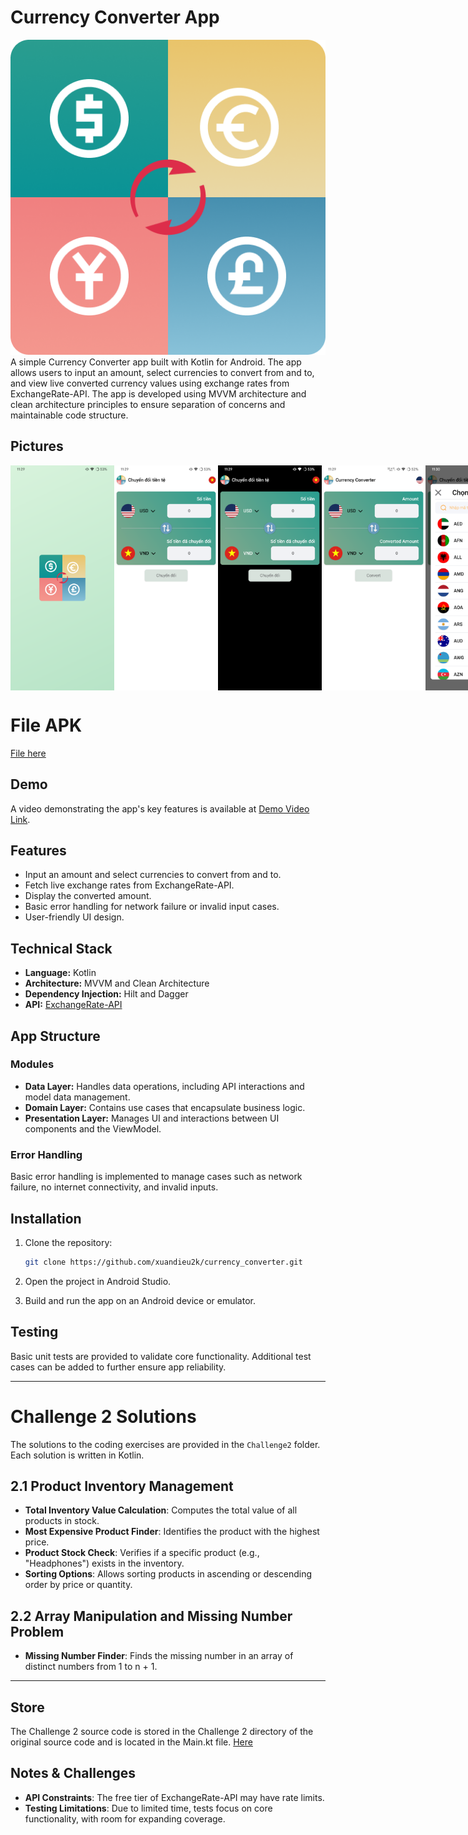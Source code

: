 
# Currency Converter App
<img src="./screenshots/logo_App.png" alt="Logo App"/>
A simple Currency Converter app built with Kotlin for Android. The app allows users to input an amount, select currencies to convert from and to, and view live converted currency values using exchange rates from ExchangeRate-API. The app is developed using MVVM architecture and clean architecture principles to ensure separation of concerns and maintainable code structure.

## Pictures

<div style="display: flex; justify-content: space-between;">
  <img src="./screenshots/1.png" alt="Playlist View 1" style="height: 360px; width: auto;"/>
  <img src="./screenshots/2.png" alt="Playlist View 2" style="height: 360px; width: auto;"/>
  <img src="./screenshots/3.png" alt="Playlist View 3" style="height: 360px; width: auto;"/>
  <img src="./screenshots/4.png" alt="Playlist View 4" style="height: 360px; width: auto;"/>
  <img src="./screenshots/5.png" alt="Playlist View 5" style="height: 360px; width: auto;"/>
  <img src="./screenshots/6.png" alt="Playlist View 6" style="height: 360px; width: auto;"/>
  <img src="./screenshots/7.png" alt="Playlist View 7" style="height: 360px; width: auto;"/>
  <img src="./screenshots/8.png" alt="Playlist View 8" style="height: 360px; width: auto;"/>
  <img src="./screenshots/9.png" alt="Playlist View 9" style="height: 360px; width: auto;"/>
  <img src="./screenshots/10.png" alt="Playlist View 10" style="height: 360px; width: auto;"/>
  <img src="./screenshots/11.png" alt="Playlist View 11" style="height: 360px; width: auto;"/>
</div>

# File APK

[File here](https://github.com/xuandieu2k/currency_converter/blob/main/app-release.apk)



## Demo

A video demonstrating the app's key features is available at [Demo Video Link](https://www.youtube.com/watch?v=qHseWzS93es).

## Features

- Input an amount and select currencies to convert from and to.
- Fetch live exchange rates from ExchangeRate-API.
- Display the converted amount.
- Basic error handling for network failure or invalid input cases.
- User-friendly UI design.

## Technical Stack

- **Language:** Kotlin
- **Architecture:** MVVM and Clean Architecture
- **Dependency Injection:** Hilt and Dagger
- **API:** [ExchangeRate-API](https://app.exchangerate-api.com/)

## App Structure

### Modules

- **Data Layer:** Handles data operations, including API interactions and model data management.
- **Domain Layer:** Contains use cases that encapsulate business logic.
- **Presentation Layer:** Manages UI and interactions between UI components and the ViewModel.

### Error Handling

Basic error handling is implemented to manage cases such as network failure, no internet connectivity, and invalid inputs.

## Installation

1. Clone the repository:

   ```bash
   git clone https://github.com/xuandieu2k/currency_converter.git
   ```

2. Open the project in Android Studio.

3. Build and run the app on an Android device or emulator.

## Testing

Basic unit tests are provided to validate core functionality. Additional test cases can be added to further ensure app reliability.

---

# Challenge 2 Solutions

The solutions to the coding exercises are provided in the `Challenge2` folder. Each solution is written in Kotlin.

## 2.1 Product Inventory Management

- **Total Inventory Value Calculation**: Computes the total value of all products in stock.
- **Most Expensive Product Finder**: Identifies the product with the highest price.
- **Product Stock Check**: Verifies if a specific product (e.g., "Headphones") exists in the inventory.
- **Sorting Options**: Allows sorting products in ascending or descending order by price or quantity.

## 2.2 Array Manipulation and Missing Number Problem

- **Missing Number Finder**: Finds the missing number in an array of distinct numbers from 1 to n + 1.

---

## Store

The Challenge 2 source code is stored in the Challenge 2 directory of the original source code and is located in the Main.kt file.
[Here](https://github.com/xuandieu2k/currency_converter/tree/main/Challenge2)


## Notes & Challenges

- **API Constraints**: The free tier of ExchangeRate-API may have rate limits.
- **Testing Limitations**: Due to limited time, tests focus on core functionality, with room for expanding coverage.
